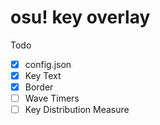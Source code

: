 # osu! key overlay

Todo
- [X] config.json
- [X] Key Text
- [X] Border
- [ ] Wave Timers
- [ ] Key Distribution Measure
